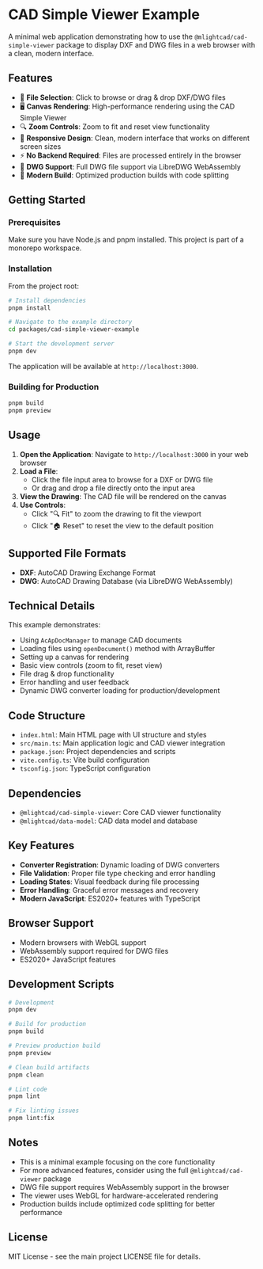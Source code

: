 # CAD Simple Viewer Example

A minimal web application demonstrating how to use the `@mlightcad/cad-simple-viewer` package to display DXF and DWG files in a web browser with a clean, modern interface.

## Features

- 📁 **File Selection**: Click to browse or drag & drop DXF/DWG files
- 🖥️ **Canvas Rendering**: High-performance rendering using the CAD Simple Viewer
- 🔍 **Zoom Controls**: Zoom to fit and reset view functionality
- 📱 **Responsive Design**: Clean, modern interface that works on different screen sizes
- ⚡ **No Backend Required**: Files are processed entirely in the browser
- 🎯 **DWG Support**: Full DWG file support via LibreDWG WebAssembly
- 🚀 **Modern Build**: Optimized production builds with code splitting

## Getting Started

### Prerequisites

Make sure you have Node.js and pnpm installed. This project is part of a monorepo workspace.

### Installation

From the project root:

```bash
# Install dependencies
pnpm install

# Navigate to the example directory
cd packages/cad-simple-viewer-example

# Start the development server
pnpm dev
```

The application will be available at `http://localhost:3000`.

### Building for Production

```bash
pnpm build
pnpm preview
```

## Usage

1. **Open the Application**: Navigate to `http://localhost:3000` in your web browser
2. **Load a File**: 
   - Click the file input area to browse for a DXF or DWG file
   - Or drag and drop a file directly onto the input area
3. **View the Drawing**: The CAD file will be rendered on the canvas
4. **Use Controls**: 
   - Click "🔍 Fit" to zoom the drawing to fit the viewport
   - Click "🏠 Reset" to reset the view to the default position

## Supported File Formats

- **DXF**: AutoCAD Drawing Exchange Format
- **DWG**: AutoCAD Drawing Database (via LibreDWG WebAssembly)

## Technical Details

This example demonstrates:

- Using `AcApDocManager` to manage CAD documents
- Loading files using `openDocument()` method with ArrayBuffer
- Setting up a canvas for rendering
- Basic view controls (zoom to fit, reset view)
- File drag & drop functionality
- Error handling and user feedback
- Dynamic DWG converter loading for production/development

## Code Structure

- `index.html`: Main HTML page with UI structure and styles
- `src/main.ts`: Main application logic and CAD viewer integration
- `package.json`: Project dependencies and scripts
- `vite.config.ts`: Vite build configuration
- `tsconfig.json`: TypeScript configuration

## Dependencies

- `@mlightcad/cad-simple-viewer`: Core CAD viewer functionality
- `@mlightcad/data-model`: CAD data model and database

## Key Features

- **Converter Registration**: Dynamic loading of DWG converters
- **File Validation**: Proper file type checking and error handling
- **Loading States**: Visual feedback during file processing
- **Error Handling**: Graceful error messages and recovery
- **Modern JavaScript**: ES2020+ features with TypeScript

## Browser Support

- Modern browsers with WebGL support
- WebAssembly support required for DWG files
- ES2020+ JavaScript features

## Development Scripts

```bash
# Development
pnpm dev

# Build for production
pnpm build

# Preview production build
pnpm preview

# Clean build artifacts
pnpm clean

# Lint code
pnpm lint

# Fix linting issues
pnpm lint:fix
```

## Notes

- This is a minimal example focusing on the core functionality
- For more advanced features, consider using the full `@mlightcad/cad-viewer` package
- DWG file support requires WebAssembly support in the browser
- The viewer uses WebGL for hardware-accelerated rendering
- Production builds include optimized code splitting for better performance

## License

MIT License - see the main project LICENSE file for details.